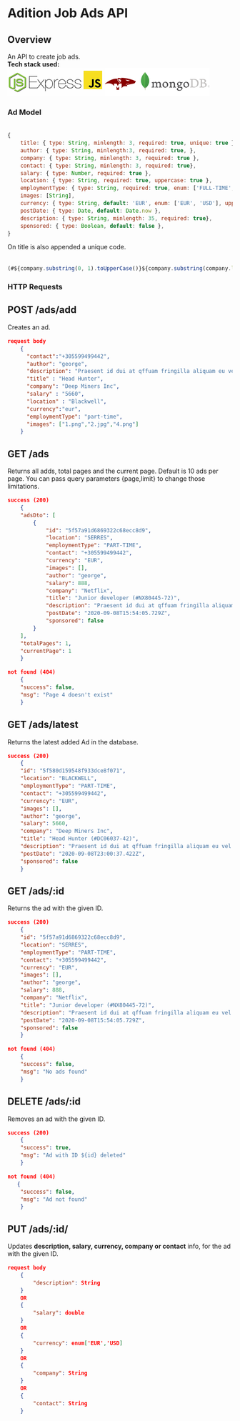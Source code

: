 # Adition Job Ads API

## Overview

An API to create job ads.</br>
**Tech stack used:**</br>
![Alt text](/screenshots/teckstack.png "1")

### Ad Model

```javascript

{
    title: { type: String, minlength: 3, required: true, unique: true },
    author: { type: String, minlength:3, required: true, },
    company: { type: String, minlength: 3, required: true },
    contact: { type: String, minlength: 3, required: true},
    salary: { type: Number, required: true },
    location: { type: String, required: true, uppercase: true },
    employmentType: { type: String, required: true, enum: ['FULL-TIME', 'PART-TIME', 'FREELANCE', 'INTERNSHIP'], uppercase: true },
    images: [String],
    currency: { type: String, default: 'EUR', enum: ['EUR', 'USD'], uppercase: true, required:true },
    postDate: { type: Date, default: Date.now },
    description: { type: String, minlength: 35, required: true},
    sponsored: { type: Boolean, default: false },
}
```

On title is also appended a unique code.

```javascript

(#${company.substring(0, 1).toUpperCase()}${company.substring(company.length - 1, company.length).toUpperCase()}${Date.now().toString().substring(5, 10)}-${Date.now().toString().substring(10, 12)})
```

### HTTP Requests

## POST /ads/add

Creates an ad.

```json
request body
    {
      "contact":"+305599499442",
      "author": "george",
      "description": "Praesent id dui at qffuam fringilla aliquam eu vel nunc. Donec porta erat ut pharetra feugiat. Integer iaculis augue ac mattis tempus. Nam scelerisque vffffulputate libffeaaraaao eget luctus. Sed sit amet cursus purdus.",
      "title" : "Head Hunter",
      "company": "Deep Miners Inc",
      "salary" : "5660",
      "location" : "Blackwell",
      "currency":"eur",
      "employmentType": "part-time",
      "images": ["1.png","2.jpg","4.png"]
    }

```

## GET /ads

Returns all adds, total pages and the current page. Default is 10 ads per page. You can pass query parameters {page,limit} to change those limitations.

```json
success (200)
    {
    "adsDto": [
        {
            "id": "5f57a91d6869322c68ecc8d9",
            "location": "SERRES",
            "employmentType": "PART-TIME",
            "contact": "+305599499442",
            "currency": "EUR",
            "images": [],
            "author": "george",
            "salary": 888,
            "company": "Netflix",
            "title": "Junior developer (#NX80445-72)",
            "description": "Praesent id dui at qffuam fringilla aliquam eu vel nunc. Donec porta erat ut pharetra feugiat. Integer iaculis augue ac mattis tempus. Nam scelerisque vffffulputate libffeaaraaao eget luctus. Sed sit amet cursus purdus.",
            "postDate": "2020-09-08T15:54:05.729Z",
            "sponsored": false
        }
    ],
    "totalPages": 1,
    "currentPage": 1
    }
```

```json
not found (404)
    {
    "success": false,
    "msg": "Page 4 doesn't exist"
    }
```

## GET /ads/latest

Returns the latest added Ad in the database.

```json
success (200)
    {
    "id": "5f580d159548f933dce8f071",
    "location": "BLACKWELL",
    "employmentType": "PART-TIME",
    "contact": "+305599499442",
    "currency": "EUR",
    "images": [],
    "author": "george",
    "salary": 5660,
    "company": "Deep Miners Inc",
    "title": "Head Hunter (#DC06037-42)",
    "description": "Praesent id dui at qffuam fringilla aliquam eu vel nunc. Donec porta erat ut pharetra feugiat. Integer iaculis augue ac mattis tempus. Nam scelerisque vffffulputate libffeaaraaao eget luctus. Sed sit amet cursus purdus.",
    "postDate": "2020-09-08T23:00:37.422Z",
    "sponsored": false
    }
```

## GET /ads/:id

Returns the ad with the given ID.

```json
success (200)
    {
    "id": "5f57a91d6869322c68ecc8d9",
    "location": "SERRES",
    "employmentType": "PART-TIME",
    "contact": "+305599499442",
    "currency": "EUR",
    "images": [],
    "author": "george",
    "salary": 888,
    "company": "Netflix",
    "title": "Junior developer (#NX80445-72)",
    "description": "Praesent id dui at qffuam fringilla aliquam eu vel nunc. Donec porta erat ut pharetra feugiat. Integer iaculis augue ac mattis tempus. Nam scelerisque vffffulputate libffeaaraaao eget luctus. Sed sit amet cursus purdus.",
    "postDate": "2020-09-08T15:54:05.729Z",
    "sponsored": false
    }
```

```json
not found (404)
    {
    "success": false,
    "msg": "No ads found"
    }
```

## DELETE /ads/:id

Removes an ad with the given ID.

```json
success (200)
    {
    "success": true,
    "msg": "Ad with ID ${id} deleted"
    }
```

```json
not found (404)
   {
    "success": false,
    "msg": "Ad not found"
    }
```

## PUT /ads/:id/

Updates **description, salary, currency, company or contact** info, for the ad with the given ID.

```json
request body
    {
        "description": String
    }
    OR
    {
        "salary": double
    }
    OR
    {
        "currency": enum['EUR','USD]
    }
    OR
    {
        "company": String
    }
    OR
    {
        "contact": String
    }
```
